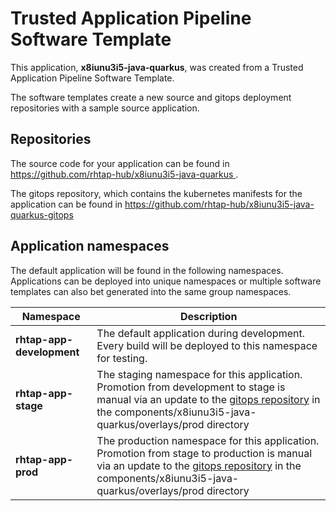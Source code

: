 # Trusted Application Pipeline Software Template

This application, **x8iunu3i5-java-quarkus**, was created from a Trusted Application Pipeline Software Template.

The software templates create a new source and gitops deployment repositories with a sample source application. 

## Repositories

The source code for your application can be found in [https://github.com/rhtap-hub/x8iunu3i5-java-quarkus ](https://github.com/rhtap-hub/x8iunu3i5-java-quarkus ).
 
The gitops repository, which contains the kubernetes manifests for the application can be found in 
[https://github.com/rhtap-hub/x8iunu3i5-java-quarkus-gitops ](https://github.com/rhtap-hub/x8iunu3i5-java-quarkus-gitops ) 

## Application namespaces 

The default application will be found in the following namespaces. Applications can be deployed into unique namespaces or multiple software templates can also bet generated into the same group namespaces.  

|  Namespace   |  Description   |  
| -------- | -------- |   
| **rhtap-app-development** | The default application during development. Every build will be deployed to this namespace for testing. | 
| **rhtap-app-stage** | The staging namespace for this application. Promotion from development to stage is manual via an update to the [gitops repository](https://github.com/rhtap-hub/x8iunu3i5-java-quarkus-gitops ) in the components/x8iunu3i5-java-quarkus/overlays/prod directory |  
| **rhtap-app-prod** | The production namespace for this application. Promotion from stage to production is manual via an update to the [gitops repository](https://github.com/rhtap-hub/x8iunu3i5-java-quarkus-gitops ) in the components/x8iunu3i5-java-quarkus/overlays/prod directory | 